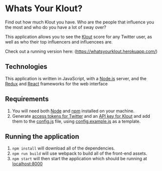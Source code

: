# Whats Your Klout?

Find out how much Klout you have. Who are the people that influence you the most and who do you have a lot of sway over?

This application allows you to see the [Klout](https://klout.com/home) score for any Twitter user, as well as who their top influencers and influencees are.

Check out a running version here: (https://whatsyourklout.herokuapp.com/)

## Technologies

This application is written in JavaScript, with a [Node.js](https://nodejs.org/en/) server, and the [Redux](http://redux.js.org/docs/introduction/) and [React](https://facebook.github.io/react/) frameworks for the web interface

## Requirements

1. You will need both [Node](https://nodejs.org/en/) and [npm](https://www.npmjs.com/) installed on your machine.
1. Generate [access tokens for Twitter](https://dev.twitter.com/oauth/overview/application-owner-access-tokens) and an [API key for Klout](https://klout.com/s/developers/home) and add them to the [config.js](server/config.js) file, using [config.example.js](server/config.example.js) as a template.

## Running the application

1. `npm install` will download all of the dependencies.
1. `npm run build` will use webpack to build all of the front-end assets.
1. `npm start` will then start the application which should be running at [localhost:8000](http://localhost:8000)

